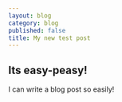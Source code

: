 ```yaml
---
layout: blog
category: blog
published: false
title: My new test post
---
```


## Its easy-peasy!

I can write a blog post so easily!
